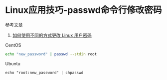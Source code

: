 # Linux应用技巧-passwd命令行修改密码

参考文章

1. [如何使用不同的方式更改 Linux 用户密码](https://zhuanlan.zhihu.com/p/56313895)

CentOS

```bash
echo "new_password" | passwd --stdin root
```

Ubuntu

```
echo "root:new_password" | chpasswd
```
